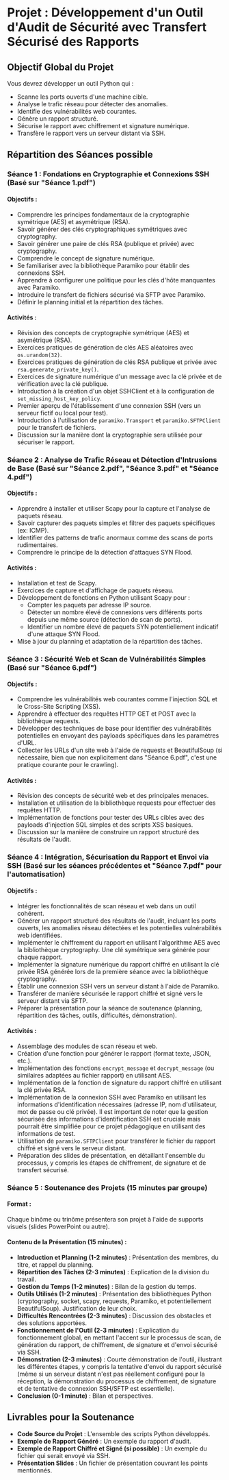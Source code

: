 # Projet : Développement d'un Outil d'Audit de Sécurité avec Transfert Sécurisé des Rapports

## Objectif Global du Projet

Vous devrez développer un outil Python qui :
* Scanne les ports ouverts d'une machine cible.
* Analyse le trafic réseau pour détecter des anomalies.
* Identifie des vulnérabilités web courantes.
* Génère un rapport structuré.
* Sécurise le rapport avec chiffrement et signature numérique.
* Transfère le rapport vers un serveur distant via SSH.

## Répartition des Séances possible

### Séance 1 : Fondations en Cryptographie et Connexions SSH (Basé sur "Séance 1.pdf")

#### Objectifs :
* Comprendre les principes fondamentaux de la cryptographie symétrique (AES) et asymétrique (RSA).
* Savoir générer des clés cryptographiques symétriques avec cryptography.
* Savoir générer une paire de clés RSA (publique et privée) avec cryptography.
* Comprendre le concept de signature numérique.
* Se familiariser avec la bibliothèque Paramiko pour établir des connexions SSH.
* Apprendre à configurer une politique pour les clés d'hôte manquantes avec Paramiko.
* Introduire le transfert de fichiers sécurisé via SFTP avec Paramiko.
* Définir le planning initial et la répartition des tâches.

#### Activités :
* Révision des concepts de cryptographie symétrique (AES) et asymétrique (RSA).
* Exercices pratiques de génération de clés AES aléatoires avec `os.urandom(32)`.
* Exercices pratiques de génération de clés RSA publique et privée avec `rsa.generate_private_key()`.
* Exercices de signature numérique d'un message avec la clé privée et de vérification avec la clé publique.
* Introduction à la création d'un objet SSHClient et à la configuration de `set_missing_host_key_policy`.
* Premier aperçu de l'établissement d'une connexion SSH (vers un serveur fictif ou local pour test).
* Introduction à l'utilisation de `paramiko.Transport` et `paramiko.SFTPClient` pour le transfert de fichiers.
* Discussion sur la manière dont la cryptographie sera utilisée pour sécuriser le rapport.

### Séance 2 : Analyse de Trafic Réseau et Détection d'Intrusions de Base (Basé sur "Séance 2.pdf", "Séance 3.pdf" et "Séance 4.pdf")

#### Objectifs :
* Apprendre à installer et utiliser Scapy pour la capture et l'analyse de paquets réseau.
* Savoir capturer des paquets simples et filtrer des paquets spécifiques (ex: ICMP).
* Identifier des patterns de trafic anormaux comme des scans de ports rudimentaires.
* Comprendre le principe de la détection d'attaques SYN Flood.

#### Activités :
* Installation et test de Scapy.
* Exercices de capture et d'affichage de paquets réseau.
* Développement de fonctions en Python utilisant Scapy pour :
  * Compter les paquets par adresse IP source.
  * Détecter un nombre élevé de connexions vers différents ports depuis une même source (détection de scan de ports).
  * Identifier un nombre élevé de paquets SYN potentiellement indicatif d'une attaque SYN Flood.
* Mise à jour du planning et adaptation de la répartition des tâches.

### Séance 3 : Sécurité Web et Scan de Vulnérabilités Simples (Basé sur "Séance 6.pdf")

#### Objectifs :
* Comprendre les vulnérabilités web courantes comme l'injection SQL et le Cross-Site Scripting (XSS).
* Apprendre à effectuer des requêtes HTTP GET et POST avec la bibliothèque requests.
* Développer des techniques de base pour identifier des vulnérabilités potentielles en envoyant des payloads spécifiques dans les paramètres d'URL.
* Collecter les URLs d'un site web à l'aide de requests et BeautifulSoup (si nécessaire, bien que non explicitement dans "Séance 6.pdf", c'est une pratique courante pour le crawling).

#### Activités :
* Révision des concepts de sécurité web et des principales menaces.
* Installation et utilisation de la bibliothèque requests pour effectuer des requêtes HTTP.
* Implémentation de fonctions pour tester des URLs cibles avec des payloads d'injection SQL simples et des scripts XSS basiques.
* Discussion sur la manière de construire un rapport structuré des résultats de l'audit.

### Séance 4 : Intégration, Sécurisation du Rapport et Envoi via SSH (Basé sur les séances précédentes et "Séance 7.pdf" pour l'automatisation)

#### Objectifs :
* Intégrer les fonctionnalités de scan réseau et web dans un outil cohérent.
* Générer un rapport structuré des résultats de l'audit, incluant les ports ouverts, les anomalies réseau détectées et les potentielles vulnérabilités web identifiées.
* Implémenter le chiffrement du rapport en utilisant l'algorithme AES avec la bibliothèque cryptography. Une clé symétrique sera générée pour chaque rapport.
* Implémenter la signature numérique du rapport chiffré en utilisant la clé privée RSA générée lors de la première séance avec la bibliothèque cryptography.
* Établir une connexion SSH vers un serveur distant à l'aide de Paramiko.
* Transférer de manière sécurisée le rapport chiffré et signé vers le serveur distant via SFTP.
* Préparer la présentation pour la séance de soutenance (planning, répartition des tâches, outils, difficultés, démonstration).

#### Activités :
* Assemblage des modules de scan réseau et web.
* Création d'une fonction pour générer le rapport (format texte, JSON, etc.).
* Implémentation des fonctions `encrypt_message` et `decrypt_message` (ou similaires adaptées au fichier rapport) en utilisant AES.
* Implémentation de la fonction de signature du rapport chiffré en utilisant la clé privée RSA.
* Implémentation de la connexion SSH avec Paramiko en utilisant les informations d'identification nécessaires (adresse IP, nom d'utilisateur, mot de passe ou clé privée). Il est important de noter que la gestion sécurisée des informations d'identification SSH est cruciale mais pourrait être simplifiée pour ce projet pédagogique en utilisant des informations de test.
* Utilisation de `paramiko.SFTPClient` pour transférer le fichier du rapport chiffré et signé vers le serveur distant.
* Préparation des slides de présentation, en détaillant l'ensemble du processus, y compris les étapes de chiffrement, de signature et de transfert sécurisé.

### Séance 5 : Soutenance des Projets (15 minutes par groupe)

#### Format : 
Chaque binôme ou trinôme présentera son projet à l'aide de supports visuels (slides PowerPoint ou autre).

#### Contenu de la Présentation (15 minutes) :
* **Introduction et Planning (1-2 minutes)** : Présentation des membres, du titre, et rappel du planning.
* **Répartition des Tâches (2-3 minutes)** : Explication de la division du travail.
* **Gestion du Temps (1-2 minutes)** : Bilan de la gestion du temps.
* **Outils Utilisés (1-2 minutes)** : Présentation des bibliothèques Python (cryptography, socket, scapy, requests, Paramiko, et potentiellement BeautifulSoup). Justification de leur choix.
* **Difficultés Rencontrées (2-3 minutes)** : Discussion des obstacles et des solutions apportées.
* **Fonctionnement de l'Outil (2-3 minutes)** : Explication du fonctionnement global, en mettant l'accent sur le processus de scan, de génération du rapport, de chiffrement, de signature et d'envoi sécurisé via SSH.
* **Démonstration (2-3 minutes)** : Courte démonstration de l'outil, illustrant les différentes étapes, y compris la tentative d'envoi du rapport sécurisé (même si un serveur distant n'est pas réellement configuré pour la réception, la démonstration du processus de chiffrement, de signature et de tentative de connexion SSH/SFTP est essentielle).
* **Conclusion (0-1 minute)** : Bilan et perspectives.

## Livrables pour la Soutenance

* **Code Source du Projet** : L'ensemble des scripts Python développés.
* **Exemple de Rapport Généré** : Un exemple du rapport d'audit.
* **Exemple de Rapport Chiffré et Signé (si possible)** : Un exemple du fichier qui serait envoyé via SSH.
* **Présentation Slides** : Un fichier de présentation couvrant les points mentionnés.